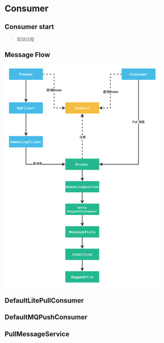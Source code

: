 # Consumer

## Consumer start

> 启动过程

## Message Flow

![messgae flow](images/rocketmq-messgae-flow.png)

## DefaultLitePullConsumer

## DefaultMQPushConsumer

## PullMessageService
